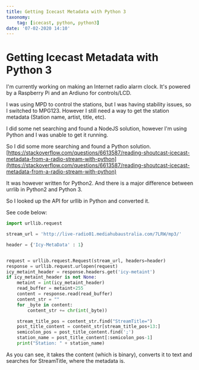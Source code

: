 ```yaml
---
title: Getting Icecast Metadata with Python 3
taxonomy:
	tag: [icecast, python, python3]
date: '07-02-2020 14:10'
---
```


# Getting Icecast Metadata with Python 3

I'm currently working on making an Internet radio alarm clock. It's powered by a Raspberry Pi and an Ardiuno for controls/LCD.

I was using MPD to control the stations, but I was having stability issues, so I switched to MPG123. However I still need a way to get the station metadata (Station name, artist, title, etc).

I did some net searching and found a NodeJS solution, however I'm using Python and I was unable to get it running.

So I did some more searching and found a Python solution. [https://stackoverflow.com/questions/6613587/reading-shoutcast-icecast-metadata-from-a-radio-stream-with-python](https://stackoverflow.com/questions/6613587/reading-shoutcast-icecast-metadata-from-a-radio-stream-with-python)

It was however written for Python2. And there is a major difference between urrlib in Python2 and Python 3.

So I looked up the API for urllib in Python and converted it.

See code below:

```Python
import urllib.request

stream_url = 'http://live-radio01.mediahubaustralia.com/7LRW/mp3/'

header = {'Icy-MetaData' : 1}


request = urllib.request.Request(stream_url, headers=header)
response = urllib.request.urlopen(request)
icy_metaint_header = response.headers.get('icy-metaint')
if icy_metaint_header is not None:
    metaint = int(icy_metaint_header)
    read_buffer = metaint+255
    content = response.read(read_buffer)
    content_str = ""
    for _byte in content:
        content_str += chr(int(_byte))

    stream_title_pos = content_str.find("StreamTitle=")
    post_title_content = content_str[stream_title_pos+13:]
    semicolon_pos = post_title_content.find(';')
    station_name = post_title_content[:semicolon_pos-1]
    print("Station: " + station_name)
```

As you can see, it takes the content (which is binary), converts it to text and searches for StreamTitle, where the metadata is.